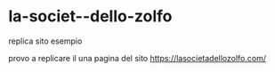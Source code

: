 # la-societ--dello-zolfo
replica sito esempio

provo a replicare il una pagina del sito https://lasocietadellozolfo.com/
